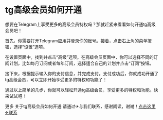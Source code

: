 # tg高级会员如何开通

想要在Telegram上享受更多的高级会员特权吗？那就赶紧来看看如何开通tg高级会员吧！

首先，你需要打开Telegram应用并登录你的账号。接着，点击右上角的菜单按钮，选择“设置”选项。

在设置页面中，找到并点击“高级”选项。在高级会员页面中，你可以选择不同的订阅计划，比如每月订阅或者每年订阅，选择适合自己的计划并点击“订阅”按钮。

接下来，根据提示输入你的支付信息，并完成支付。支付成功后，你就成功开通了tg高级会员，可以立即开始享受更多的特权和功能了！

通过以上简单的几步，你就可以轻松开通tg高级会员，享受更多的特权和功能。快来试试吧！

更多 关于tg高级会员如何开通 请通过✈与我们联系，感谢阅读，谢谢！[点击这里✈联系](https://www.trx.tw)